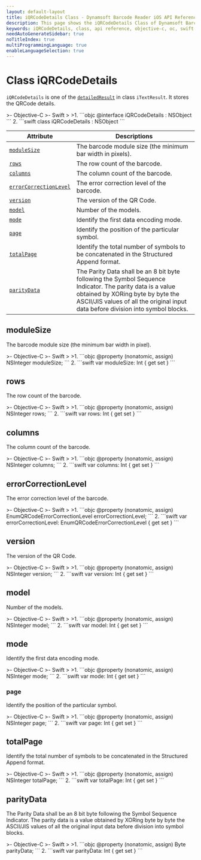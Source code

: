 ```yaml
---
layout: default-layout
title: iQRCodeDetails Class - Dynamsoft Barcode Reader iOS API Reference
description: This page shows the iQRCodeDetails Class of Dynamsoft Barcode Reader for iOS SDK.
keywords: iQRCodeDetails, class, api reference, objective-c, oc, swift
needAutoGenerateSidebar: true
noTitleIndex: true
multiProgrammingLanguage: true
enableLanguageSelection: true
---
```



# Class iQRCodeDetails

`iQRCodeDetails` is one of the [`detailedResult`](auxiliary-iTextResult.html#detailedresult) in class `iTextResult`. It stores the QRCode details.

<div class="sample-code-prefix"></div>
>- Objective-C
>- Swift
>
>1. 
```objc
@interface iQRCodeDetails : NSObject
```
2. 
```swift
class iQRCodeDetails : NSObject
```

| Attribute | Descriptions |
|---------- | ------------ |
| [`moduleSize`](#modulesize) | The barcode module size (the minimum bar width in pixels). |
| [`rows`](#rows) | The row count of the barcode.   |
| [`columns`](#columns) | The column count of the barcode. |
| [`errorCorrectionLevel`](#errorcorrectionlevel) | The error correction level of the barcode. |
| [`version`](#version) | The version of the QR Code. |
| [`model`](#model) | Number of the models. |
| [`mode`](#mode) | Identify the first data encoding mode. |
| [`page`](#page) | Identify the position of the particular symbol. |
| [`totalPage`](#totalpage) | Identify the total number of symbols to be concatenated in the Structured Append format. |
| [`parityData`](#paritydata) | The Parity Data shall be an 8 bit byte following the Symbol Sequence Indicator. The parity data is a value obtained by XORing byte by byte the ASCII/JIS values of all the original input data before division into symbol blocks. |

## moduleSize

The barcode module size (the minimum bar width in pixel).  

<div class="sample-code-prefix"></div>
>- Objective-C
>- Swift
>
>1. 
```objc
@property (nonatomic, assign) NSInteger moduleSize;
```
2. 
```swift
var moduleSize: Int { get set }
```

## rows

The row count of the barcode.  

<div class="sample-code-prefix"></div>
>- Objective-C
>- Swift
>
>1. 
```objc
@property (nonatomic, assign) NSInteger rows;
```
2. 
```swift
var rows: Int { get set }
```

## columns

The column count of the barcode.

<div class="sample-code-prefix"></div>
>- Objective-C
>- Swift
>
>1. 
```objc
@property (nonatomic, assign) NSInteger columns;
```
2. 
```swift
var columns: Int { get set }
```

## errorCorrectionLevel

The error correction level of the barcode.

<div class="sample-code-prefix"></div>
>- Objective-C
>- Swift
>
>1. 
```objc
@property (nonatomic, assign) EnumQRCodeErrorCorrectionLevel errorCorrectionLevel;
```
2. 
```swift
var errorCorrectionLevel: EnumQRCodeErrorCorrectionLevel { get set }
```

## version

The version of the QR Code.

<div class="sample-code-prefix"></div>
>- Objective-C
>- Swift
>
>1. 
```objc
@property (nonatomic, assign) NSInteger version;
```
2. 
```swift
var version: Int { get set }
```

## model

Number of the models.

<div class="sample-code-prefix"></div>
>- Objective-C
>- Swift
>
>1. 
```objc
@property (nonatomic, assign) NSInteger model;
```
2. 
```swift
var model: Int { get set }
```

## mode

Identify the first data encoding mode.

<div class="sample-code-prefix"></div>
>- Objective-C
>- Swift
>
>1. 
```objc
@property (nonatomic, assign) NSInteger mode;
```
2. 
```swift
var mode: Int { get set }
```

### page

Identify the position of the particular symbol.

<div class="sample-code-prefix"></div>
>- Objective-C
>- Swift
>
>1. 
```objc
@property (nonatomic, assign) NSInteger page;
```
2. 
```swift
var page: Int { get set }
```

## totalPage

Identify the total number of symbols to be concatenated in the Structured Append format.

<div class="sample-code-prefix"></div>
>- Objective-C
>- Swift
>
>1. 
```objc
@property (nonatomic, assign) NSInteger totalPage;
```
2. 
```swift
var totalPage: Int { get set }
```

## parityData

The Parity Data shall be an 8 bit byte following the Symbol Sequence Indicator. The parity data is a value obtained by XORing byte by byte the ASCII/JIS values of all the original input data before division into symbol blocks.

<div class="sample-code-prefix"></div>
>- Objective-C
>- Swift
>
>1. 
```objc
@property (nonatomic, assign) Byte parityData;
```
2. 
```swift
var parityData: Int { get set }
```
